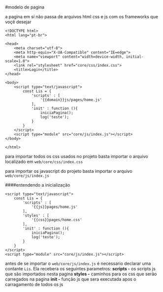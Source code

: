 #modelo de pagina

a pagina em sí não passa de arquivos html css e js com os frameworks que voçê desejar
```
<!DOCTYPE html>
<html lang="pt-br">

<head>
    <meta charset="utf-8">
    <meta http-equiv="X-UA-Compatible" content="IE=edge">
    <meta name="viewport" content="width=device-width, initial-scale=1.0">
    <link rel="stylesheet" href="core/css/index.css">
    <title>Login</title>
</head>

<body>
    <script type="text/javascript">
        const Lis = {
            'scripts' : [
                '{{domain}}js/pages/home.js'
            ],
            'init' : function (){
                iniciaPagina();
                log('teste');
            }
        }
    </script>
    <script type="module" src="core/js/index.js"></script>
</body>

</html>
```

para importar todos os css usados no projeto basta importar o arquivo localizado em ```web/core/css/index.css```

para importar os javascript do projeto basta importar o arquivo ```web/core/js/index.js```

####entendendo a inicialização
```
<script type="text/javascript">
    const Lis = {
        'scripts' : [
            '{{js}}pages/home.js'
        ],
        'styles' : [
            '{{css}}pages/home.css'
        ],
        'init' : function (){
            iniciaPagina();
            log('teste');
        }
    }
</script>
<script type="module" src="core/js/index.js"></script>
```

antes de se importar o ```web/core/js/index.js``` é necessario declarar uma contante ```Lis```. Ela recebera os seguintes parametros:
**scripts -** os scripts js que são importados nesta pagina
**styles -** caminhos para os css que serão carregados na pagina
**init -** função js que sera executada apos o carragamento de todos os js